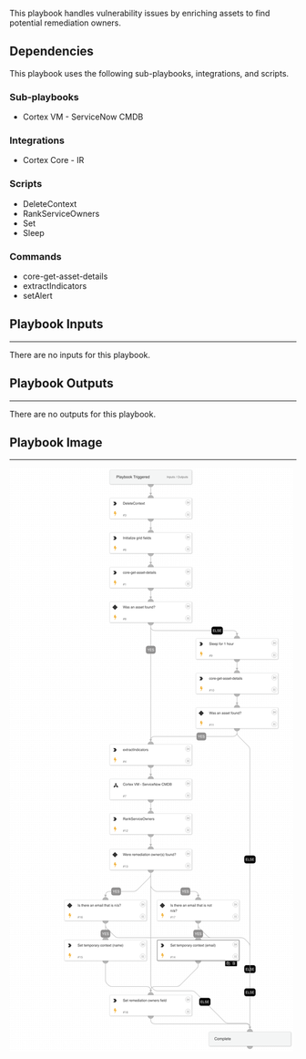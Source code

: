 This playbook handles vulnerability issues by enriching assets to find potential remediation owners.

## Dependencies

This playbook uses the following sub-playbooks, integrations, and scripts.

### Sub-playbooks

* Cortex VM - ServiceNow CMDB

### Integrations

* Cortex Core - IR

### Scripts

* DeleteContext
* RankServiceOwners
* Set
* Sleep

### Commands

* core-get-asset-details
* extractIndicators
* setAlert

## Playbook Inputs

---
There are no inputs for this playbook.

## Playbook Outputs

---
There are no outputs for this playbook.

## Playbook Image

---

![Cortex VM - Vulnerability Issue](../doc_files/Cortex_VM_-_Vulnerability_Issue.png)
